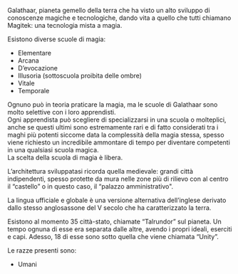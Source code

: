 Galathaar, pianeta gemello della terra che ha visto un alto sviluppo di conoscenze magiche e tecnologiche, dando vita a quello che tutti chiamano Magitek: una tecnologia mista a magia.

Esistono diverse scuole di magia:

- Elementare
- Arcana
- D’evocazione
- Illusoria (sottoscuola proibita delle ombre)
- Vitale
- Temporale

Ognuno può in teoria praticare la magia, ma le scuole di Galathaar sono molto selettive con i loro apprendisti.  
Ogni apprendista può scegliere di specializzarsi in una scuola o molteplici, anche se questi ultimi sono estremamente rari e di fatto considerati tra i maghi più potenti siccome data la complessità della magia stessa, spesso viene richiesto un incredibile ammontare di tempo per diventare competenti in una qualsiasi scuola magica.  
La scelta della scuola di magia è libera.

L’architettura sviluppatasi ricorda quella medievale: grandi città indipendenti, spesso protette da mura nelle zone più di rilievo con al centro il “castello” o in questo caso, il “palazzo amministrativo".

La lingua ufficiale e globale è una versione alternativa dell’inglese derivato dallo stesso anglosassone del V secolo che ha caratterizzato la terra.

Esistono al momento 35 città-stato, chiamate “Talrundor” sul pianeta. Un tempo ognuna di esse era separata dalle altre, avendo i propri ideali, eserciti e capi. Adesso, 18 di esse sono sotto quella che viene chiamata “Unity”.

Le razze presenti sono:

- Umani